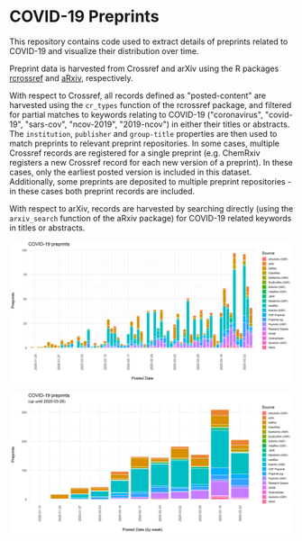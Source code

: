 # COVID-19 Preprints

This repository contains code used to extract details of preprints related to COVID-19 and visualize their distribution over time.

Preprint data is harvested from Crossref and arXiv using the R packages [rcrossref](https://github.com/ropensci/rcrossref) and [aRxiv](https://github.com/ropensci/aRxiv), respectively. 

With respect to Crossref, all records defined as "posted-content" are harvested using the `cr_types` function of the rcrossref package, and filtered for partial matches to keywords relating to COVID-19 ("coronavirus", "covid-19", "sars-cov", "ncov-2019", "2019-ncov") in either their titles or abstracts. The `institution`, `publisher` and `group-title` properties are then used to match preprints to relevant preprint repositories. In some cases, multiple Crossref records are registered for a single preprint (e.g. ChemRxiv registers a new Crossref record for each new version of a preprint). In these cases, only the earliest posted version is included in this dataset. Additionally, some preprints are deposited to multiple preprint repositories - in these cases both preprint records are included.

With respect to arXiv, records are harvested by searching directly (using the `arxiv_search` function of the aRxiv package) for COVID-19 related keywords in titles or abstracts.

![COVID-19 preprints](outputs/figures/covid19_preprints.png)

![COVID-19 preprints per week](outputs/figures/covid19_preprints_week.png)
